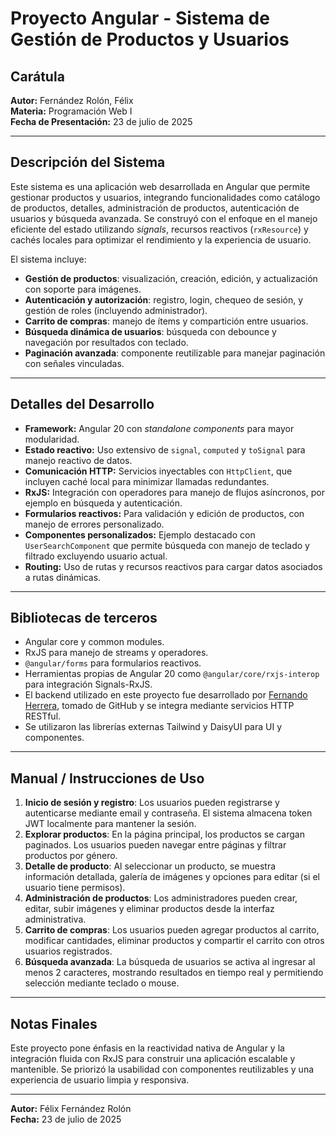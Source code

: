 # Proyecto Angular - Sistema de Gestión de Productos y Usuarios

## Carátula

**Autor:** Fernández Rolón, Félix  
**Materia:** Programación Web I  
**Fecha de Presentación:** 23 de julio de 2025  

---

## Descripción del Sistema

Este sistema es una aplicación web desarrollada en Angular que permite gestionar productos y usuarios, integrando funcionalidades como catálogo de productos, detalles, administración de productos, autenticación de usuarios y búsqueda avanzada. Se construyó con el enfoque en el manejo eficiente del estado utilizando *signals*, recursos reactivos (`rxResource`) y cachés locales para optimizar el rendimiento y la experiencia de usuario.

El sistema incluye:

- **Gestión de productos**: visualización, creación, edición, y actualización con soporte para imágenes.
- **Autenticación y autorización**: registro, login, chequeo de sesión, y gestión de roles (incluyendo administrador).
- **Carrito de compras**: manejo de ítems y compartición entre usuarios.
- **Búsqueda dinámica de usuarios**: búsqueda con debounce y navegación por resultados con teclado.
- **Paginación avanzada**: componente reutilizable para manejar paginación con señales vinculadas.

---

## Detalles del Desarrollo

- **Framework:** Angular 20 con *standalone components* para mayor modularidad.
- **Estado reactivo:** Uso extensivo de `signal`, `computed` y `toSignal` para manejo reactivo de datos.
- **Comunicación HTTP:** Servicios inyectables con `HttpClient`, que incluyen caché local para minimizar llamadas redundantes.
- **RxJS:** Integración con operadores para manejo de flujos asíncronos, por ejemplo en búsqueda y autenticación.
- **Formularios reactivos:** Para validación y edición de productos, con manejo de errores personalizado.
- **Componentes personalizados:** Ejemplo destacado con `UserSearchComponent` que permite búsqueda con manejo de teclado y filtrado excluyendo usuario actual.
- **Routing:** Uso de rutas y recursos reactivos para cargar datos asociados a rutas dinámicas.

---

## Bibliotecas de terceros

- Angular core y common modules.
- RxJS para manejo de streams y operadores.
- `@angular/forms` para formularios reactivos.
- Herramientas propias de Angular 20 como `@angular/core/rxjs-interop` para integración Signals-RxJS.
- El backend utilizado en este proyecto fue desarrollado por [Fernando Herrera](https://github.com/klerith), tomado de GitHub y se integra mediante servicios HTTP RESTful.
- Se utilizaron las librerías externas Tailwind y DaisyUI para UI y componentes.

---

## Manual / Instrucciones de Uso

1. **Inicio de sesión y registro**: Los usuarios pueden registrarse y autenticarse mediante email y contraseña. El sistema almacena token JWT localmente para mantener la sesión.
2. **Explorar productos**: En la página principal, los productos se cargan paginados. Los usuarios pueden navegar entre páginas y filtrar productos por género.
3. **Detalle de producto**: Al seleccionar un producto, se muestra información detallada, galería de imágenes y opciones para editar (si el usuario tiene permisos).
4. **Administración de productos**: Los administradores pueden crear, editar, subir imágenes y eliminar productos desde la interfaz administrativa.
5. **Carrito de compras**: Los usuarios pueden agregar productos al carrito, modificar cantidades, eliminar productos y compartir el carrito con otros usuarios registrados.
6. **Búsqueda avanzada**: La búsqueda de usuarios se activa al ingresar al menos 2 caracteres, mostrando resultados en tiempo real y permitiendo selección mediante teclado o mouse.

---

## Notas Finales

Este proyecto pone énfasis en la reactividad nativa de Angular y la integración fluida con RxJS para construir una aplicación escalable y mantenible. Se priorizó la usabilidad con componentes reutilizables y una experiencia de usuario limpia y responsiva.

---

**Autor:** Félix Fernández Rolón  
**Fecha:** 23 de julio de 2025  
